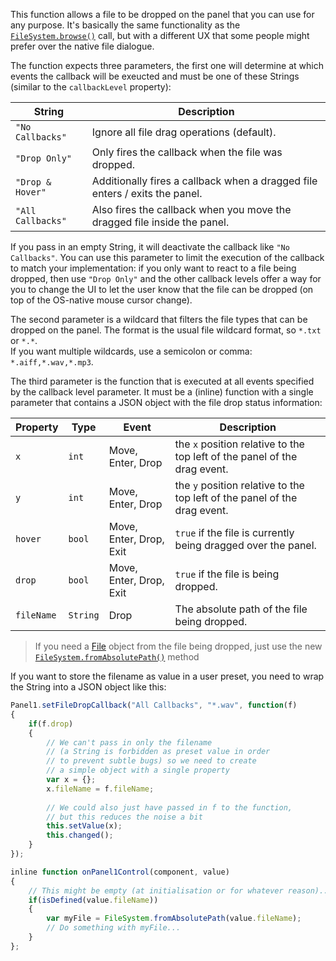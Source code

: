 This function allows a file to be dropped on the panel that you can use for any purpose. It's basically the same functionality as the [`FileSystem.browse()`](/scripting/scripting-api/filesystem#browse) call, but with a different UX that some people might prefer over the native file dialogue.

The function expects three parameters, the first one will determine at which events the callback will be exeucted and must be one of these Strings (similar to the `callbackLevel` property):

| String | Description |
| --- | -------- |
| `"No Callbacks"` | Ignore all file drag operations (default). |
| `"Drop Only"` | Only fires the callback when the file was dropped. |
| `"Drop & Hover"` | Additionally fires a callback when a dragged file enters / exits the panel. |
| `"All Callbacks"` | Also fires the callback when you move the dragged file inside the panel. |

If you pass in an empty String, it will deactivate the callback like `"No Callbacks"`. You can use this parameter to limit the execution of the callback to match your implementation: if you only want to react to a file being dropped, then use `"Drop Only"` and the other callback levels offer a way for you to change the UI to let the user know that the file can be dropped (on top of the OS-native mouse cursor change).

The second parameter is a wildcard that filters the file types that can be dropped on the panel. The format is the usual file wildcard format, so `*.txt` or `*.*`.  
If you want multiple wildcards, use a semicolon or comma: `*.aiff,*.wav,*.mp3`.

The third parameter is the function that is executed at all events specified by the callback level parameter. It must be a (inline) function with a single parameter that
 contains a JSON object with the file drop status information:

| Property | Type | Event | Description |
| --- | -- | --- | -------- |
| `x` | `int` | Move, Enter, Drop | the `x` position relative to the top left of the panel of the drag event. |
| `y` | `int` | Move, Enter, Drop | the `y` position relative to the top left of the panel of the drag event. |
| `hover` | `bool` | Move, Enter, Drop, Exit | `true` if the file is currently being dragged over the panel. |
| `drop` | `bool` | Move, Enter, Drop, Exit | `true` if the file is being dropped. |
| `fileName` | `String` | Drop | The absolute path of the file being dropped. |

> If you need a [File](/scripting/scripting-api/file) object from the file being dropped, just use the new [`FileSystem.fromAbsolutePath()`](/scripting/scripting-api/filesystem#fromabsolutepath) method

If you want to store the filename as value in a user preset, you need to wrap the String into a JSON object like this:

```javascript
Panel1.setFileDropCallback("All Callbacks", "*.wav", function(f)
{
    if(f.drop)
    {
        // We can't pass in only the filename
        // (a String is forbidden as preset value in order
        // to prevent subtle bugs) so we need to create
        // a simple object with a single property
        var x = {};
        x.fileName = f.fileName;
        
        // We could also just have passed in f to the function,
        // but this reduces the noise a bit
        this.setValue(x);
        this.changed();
    }
});

inline function onPanel1Control(component, value)
{
    // This might be empty (at initialisation or for whatever reason)...
    if(isDefined(value.fileName))
    {
        var myFile = FileSystem.fromAbsolutePath(value.fileName);
        // Do something with myFile...
    }
};
```

